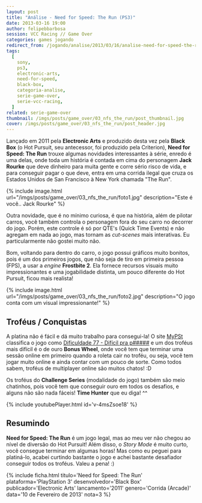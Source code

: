 ```yaml
---
layout: post
title: "Análise - Need for Speed: The Run (PS3)"
date: 2013-03-16 19:00
author: felipebbarbosa
session: VCC Racing // Game Over
categories: games jogando
redirect_from: /jogando/analise/2013/03/16/analise-need-for-speed-the-run-ps3.html
tags:
  [
    sony,
    ps3,
    electronic-arts,
    need-for-speed,
    black-box,
    categoria-analise,
    serie-game-over,
    serie-vcc-racing,
  ]
related: serie-game-over
thumbnail: /imgs/posts/game_over/03_nfs_the_run/post_thumbnail.jpg
cover: /imgs/posts/game_over/03_nfs_the_run/post_header.jpg
---
```


Lançado em 2011 pela **Electronic Arts** e produzido desta vez pela **Black Box** (o Hot Pursuit, seu antecessor, foi produzido pela Criterion), **Need for Speed: The Run** trouxe algumas novidades interessantes à série, enredo é uma delas, onde toda um história é contada em cima do personagem **Jack Rourke** que deve dinheiro para muita gente e corre sério risco de vida, e para conseguir pagar o que deve, entra em uma corrida ilegal que cruza os Estados Unidos de San Francisco à New York chamada "The Run".

<!--more-->

{% include image.html url="/imgs/posts/game_over/03_nfs_the_run/foto1.jpg" description="Este é você.. Jack Rourke" %}

Outra novidade, que é no mínimo curiosa, é que na história, além de pilotar carros, você também controla o personagem fora do seu carro no decorrer do jogo. Porém, este controle é só por QTE's (Quick Time Events) e não agregam em nada ao jogo, mas tornam as _cut-scenes_ mais interativas. Eu particularmente não gostei muito não.

Bom, voltando para dentro do carro, o jogo possui gráficos muito bonitos, pois é um dos primeiros jogos, que não seja de tiro em primeira pessoa (FPS), a usar a _engine_ **Frostbite 2**. Ela fornece recursos visuais muito impressionantes e uma jogabilidade distinta, um pouco diferente do Hot Pursuit, ficou mais realista!

{% include image.html url="/imgs/posts/game_over/03_nfs_the_run/foto2.jpg" description="O jogo conta com um visual impressionante!" %}

## Troféus / Conquistas

A platina não é fácil e dá muito trabalho para consegui-la! O site [MyPSt](http://www.mypst.com.br/) classifica o jogo como [Dificuldade 77 - Difícil pra p#####](http://mypst.com.br/jogos/1756-need-for-speed-the-run/) e um dos troféus mais difícil é o de ouro **Bonus Wheel**, onde você tem que terminar uma sessão online em primeiro quando a roleta cair no troféu, ou seja, você tem jogar muito online e ainda contar com um pouco de sorte. Como todos sabem, troféus de multiplayer online são muitos chatos! :D

Os troféus do **Challenge Series** (modalidade do jogo) também são meio chatinhos, pois você tem que conseguir ouro em todos os desafios, e alguns não são nada fáceis! **Time Hunter** que eu diga! ^^

{% include youtubePlayer.html id='v-4msZsoe18' %}

## Resumindo

**Need for Speed: The Run** é um jogo legal, mas ao meu ver não chegou ao nível de diversão do Hot Pursuit! Além disso, o _Story Mode_ é muito curto, você consegue terminar em algumas horas! Mas como eu peguei para platiná-lo, acabei curtindo bastante o jogo e achei bastante desafiador conseguir todos os troféus. Valeu a pena! :)

{% include ficha.html
  titulo='Need for Speed: The Run'
  plataforma='PlayStation 3'
  desenvolvedor='Black Box'
  publicador='Electronic Arts'
  lancamento='2011'
  genero='Corrida (Arcade)'
  data='10 de Fevereiro de 2013'
  nota=3 %}
